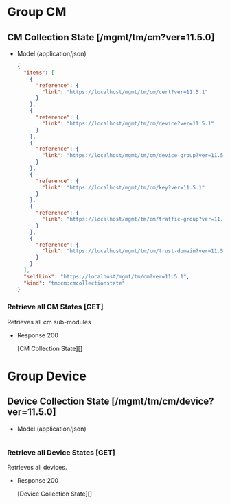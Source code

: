 # Group CM

## CM Collection State [/mgmt/tm/cm?ver=11.5.0]

+ Model (application/json)

    ```json
    {
      "items": [
        {
          "reference": {
            "link": "https://localhost/mgmt/tm/cm/cert?ver=11.5.1"
          }
        },
        {
          "reference": {
            "link": "https://localhost/mgmt/tm/cm/device?ver=11.5.1"
          }
        },
        {
          "reference": {
            "link": "https://localhost/mgmt/tm/cm/device-group?ver=11.5.1"
          }
        },
        {
          "reference": {
            "link": "https://localhost/mgmt/tm/cm/key?ver=11.5.1"
          }
        },
        {
          "reference": {
            "link": "https://localhost/mgmt/tm/cm/traffic-group?ver=11.5.1"
          }
        },
        {
          "reference": {
            "link": "https://localhost/mgmt/tm/cm/trust-domain?ver=11.5.1"
          }
        }
      ],
      "selfLink": "https://localhost/mgmt/tm/cm?ver=11.5.1",
      "kind": "tm:cm:cmcollectionstate"
    }
    ```

### Retrieve all CM States [GET]
Retrieves all cm sub-modules

+ Response 200

    [CM Collection State][]

# Group Device

## Device Collection State [/mgmt/tm/cm/device?ver=11.5.0]

+ Model (application/json)

    ```json
    ```

### Retrieve all Device States [GET]
Retrieves all devices. 

+ Response 200

    [Device Collection State][]

